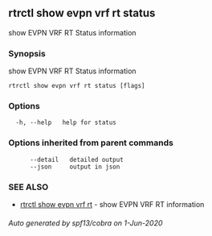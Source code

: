 ## rtrctl show evpn vrf rt status

show EVPN VRF RT Status information

### Synopsis


show EVPN VRF RT Status information

```
rtrctl show evpn vrf rt status [flags]
```

### Options

```
  -h, --help   help for status
```

### Options inherited from parent commands

```
      --detail   detailed output
      --json     output in json
```

### SEE ALSO
* [rtrctl show evpn vrf rt](rtrctl_show_evpn_vrf_rt.md)	 - show EVPN VRF RT information

###### Auto generated by spf13/cobra on 1-Jun-2020
